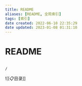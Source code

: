 ```yaml
---
title: README
aliases: [README, 全局索引]
tags: [索引]
date created: 2022-06-10 22:35:29
date updated: 2023-01-08 01:31:10
---
```


# README

```ActivityHistory

/

```

![[📋目录]]
